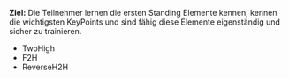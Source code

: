 **Ziel:**
Die Teilnehmer lernen die ersten Standing Elemente kennen, kennen die wichtigsten KeyPoints und sind fähig diese Elemente eigenständig und sicher zu trainieren.
- TwoHigh
- F2H
- ReverseH2H


